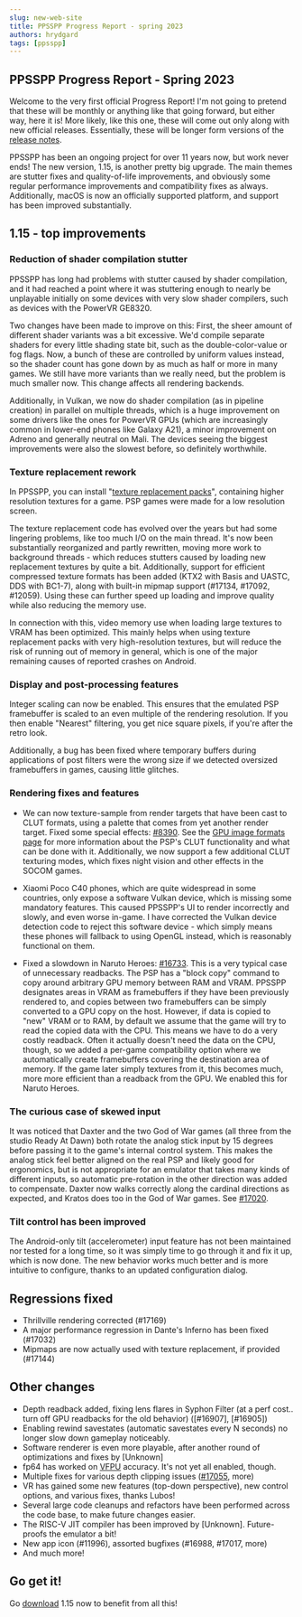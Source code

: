 ```yaml
---
slug: new-web-site
title: PPSSPP Progress Report - spring 2023
authors: hrydgard
tags: [ppsspp]
---
```


## PPSSPP Progress Report - Spring 2023

Welcome to the very first official Progress Report! I'm not going to pretend that these will be monthly or anything like that going forward, but either way, here it is! More likely, like this one, these will come out only along with new official releases. Essentially, these will be longer form versions of the [release notes](/news/).

PPSSPP has been an ongoing project for over 11 years now, but work never ends! The new version, 1.15, is another pretty big upgrade. The main themes are stutter fixes and quality-of-life improvements, and obviously some regular performance improvements and compatibility fixes as always. Additionally, macOS is now an officially supported platform, and support has been improved substantially.

## 1.15 - top improvements

### Reduction of shader compilation stutter

PPSSPP has long had problems with stutter caused by shader compilation, and it had reached a point where it was stuttering enough to nearly be unplayable initially on some devices with very slow shader compilers, such as devices with the PowerVR GE8320.

Two changes have been made to improve on this: First, the sheer amount of different shader variants was a bit excessive. We'd compile separate shaders for every little shading state bit, such as the double-color-value or fog flags. Now, a bunch of these are controlled by uniform values instead, so the shader count has gone down by as much as half or more in many games. We still have more variants than we really need, but the problem is much smaller now. This change affects all rendering backends.

Additionally, in Vulkan, we now do shader compilation (as in pipeline creation) in parallel on multiple threads, which is a huge improvement on some drivers like the ones for PowerVR GPUs (which are increasingly common in lower-end phones like Galaxy A21), a minor improvement on Adreno and generally neutral on Mali. The devices seeing the biggest improvements were also the slowest before, so definitely worthwhile.

### Texture replacement rework

In PPSSPP, you can install "[texture replacement packs](/docs/reference/use-texture-replacement)", containing higher resolution textures for a game. PSP games were made for a low resolution screen.

The texture replacement code has evolved over the years but had some lingering problems, like too much I/O on the main thread. It's now been substantially reorganized and partly rewritten, moving more work to background threads - which reduces stutters caused by loading new replacement textures by quite a bit. Additionally, support for efficient compressed texture formats has been added (KTX2 with Basis and UASTC, DDS with BC1-7), along with built-in mipmap support (#17134, #17092, #12059). Using these can further speed up loading and improve quality while also reducing the memory use.

In connection with this, video memory use when loading large textures to VRAM has been optimized. This mainly helps when using texture replacement packs with very high-resolution textures, but will reduce the risk of running out of memory in general, which is one of the major remaining causes of reported crashes on Android.

### Display and post-processing features

Integer scaling can now be enabled. This ensures that the emulated PSP framebuffer is scaled to an even multiple of the rendering resolution. If you then enable "Nearest" filtering, you get nice square pixels, if you're after the retro look.

Additionally, a bug has been fixed where temporary buffers during applications of post filters were the wrong size if we detected oversized framebuffers in games, causing little glitches.

### Rendering fixes and features

* We can now texture-sample from render targets that have been cast to CLUT formats, using a palette that comes from yet another render target. Fixed some special effects: [#8390](https://github.com/hrydgard/ppsspp/issues/8390). See the [GPU image formats page](/docs/psp-hardware/gpu/image-formats) for more information about the PSP's CLUT functionality and what can be done with it. Additionally, we now support a few additional CLUT texturing modes, which fixes night vision and other effects in the SOCOM games.

* Xiaomi Poco C40 phones, which are quite widespread in some countries, only expose a software Vulkan device, which is missing some mandatory features. This caused PPSSPP's UI to render incorrectly and slowly, and even worse in-game. I have corrected the Vulkan device detection code to reject this software device - which simply means these phones will fallback to using OpenGL instead, which is reasonably functional on them.

* Fixed a slowdown in Naruto Heroes: [#16733](https://github.com/hrydgard/ppsspp/issues/16733). This is a very typical case of unnecessary readbacks. The PSP has a "block copy" command to copy around arbitrary GPU memory between RAM and VRAM. PPSSPP designates areas in VRAM as framebuffers if they have been previously rendered to, and copies between two framebuffers can be simply converted to a GPU copy on the host. However, if data is copied to "new" VRAM or to RAM, by default we assume that the game will try to read the copied data with the CPU. This means we have to do a very costly readback. Often it actually doesn't need the data on the CPU, though, so we added a per-game compatibility option where we automatically create framebuffers covering the destination area of memory. If the game later simply textures from it, this becomes much, more more efficient than a readback from the GPU. We enabled this for Naruto Heroes.

### The curious case of skewed input

It was noticed that Daxter and the two God of War games (all three from the studio Ready At Dawn) both rotate the analog stick input by 15 degrees before passing it to the game's internal control system. This makes the analog stick feel better aligned on the real PSP and likely good for ergonomics, but is not appropriate for an emulator that takes many kinds of different inputs, so automatic pre-rotation in the other direction was added to compensate. Daxter now walks correctly along the cardinal directions as expected, and Kratos does too in the God of War games. See [#17020](https://github.com/hrydgard/ppsspp/issues/17020).

### Tilt control has been improved

The Android-only tilt (accelerometer) input feature has not been maintained nor tested for a long time, so it was simply time to go through it and fix it up, which is now done. The new behavior works much better and is more intuitive to configure, thanks to an updated configuration dialog.

## Regressions fixed

* Thrillville rendering corrected (#17169)
* A major performance regression in Dante's Inferno has been fixed (#17032)
* Mipmaps are now actually used with texture replacement, if provided (#17144)

## Other changes

* Depth readback added, fixing lens flares in Syphon Filter (at a perf cost.. turn off GPU readbacks for the old behavior) ([#16907], [#16905])
* Enabling rewind savestates (automatic savestates every N seconds) no longer slow down gameplay noticeably.
* Software renderer is even more playable, after another round of optimizations and fixes by \[Unknown\]
* fp64 has worked on [VFPU](/docs/psp-hardware/cpu/allegrex-overview) accuracy. It's not yet all enabled, though.
* Multiple fixes for various depth clipping issues ([#17055](https://github.com/hrydgard/ppsspp/issues/17020), more)
* VR has gained some new features (top-down perspective), new control options, and various fixes, thanks Lubos!
* Several large code cleanups and refactors have been performed across the code base, to make future changes easier.
* The RISC-V JIT compiler has been improved by \[Unknown\]. Future-proofs the emulator a bit!
* New app icon (#11996), assorted bugfixes (#16988, #17017, more)
* And much more!

## Go get it!

Go [download](/download/) 1.15 now to benefit from all this!